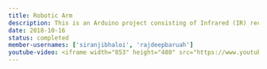 ```yaml
---
title: Robotic Arm
description: This is an Arduino project consisting of Infrared (IR) receiver and servo motors. The IR receiver receives signal from the remote device (here we are using IR blaster of mobile phone) and then runs the servo motors according to the signal given with the help of Arduino micro-controller board.
date: 2018-10-16
status: completed
member-usernames: ['siranjibhaloi', 'rajdeepbaruah']
youtube-video: <iframe width="853" height="480" src="https://www.youtube.com/embed/Sbp0BHxrtjM" frameborder="0" allow="accelerometer; autoplay; encrypted-media; gyroscope; picture-in-picture" allowfullscreen></iframe>
---
```

